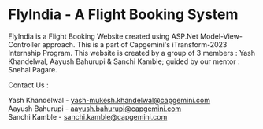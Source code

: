 # FlyIndia - A Flight Booking System

FlyIndia is a Flight Booking Website created using ASP.Net Model-View-Controller approach. This is a part of Capgemini's iTransform-2023 Internship Program.
This website is created by a group of 3 members : Yash Khandelwal, Aayush Bahurupi & Sanchi Kamble; guided by our mentor : Snehal Pagare.



Contact Us :

Yash Khandelwal - yash-mukesh.khandelwal@capgemini.com  
Aayush Bahurupi - aayush.bahurupi@capgemini.com  
Sanchi Kamble - sanchi.kamble@capgemini.com
